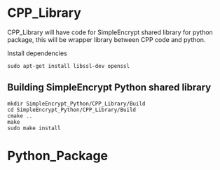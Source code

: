 # CPP_Library

CPP_Library will have code for SimpleEncrypt shared library for python package, this will be wrapper library between CPP code and python.

Install dependencies

```
sudo apt-get install libssl-dev openssl
```

## Building SimpleEncrypt Python shared library

```
mkdir SimpleEncrypt_Python/CPP_Library/Build
cd SimpleEncrypt_Python/CPP_Library/Build
cmake ..
make
sudo make install
```

# Python_Package
